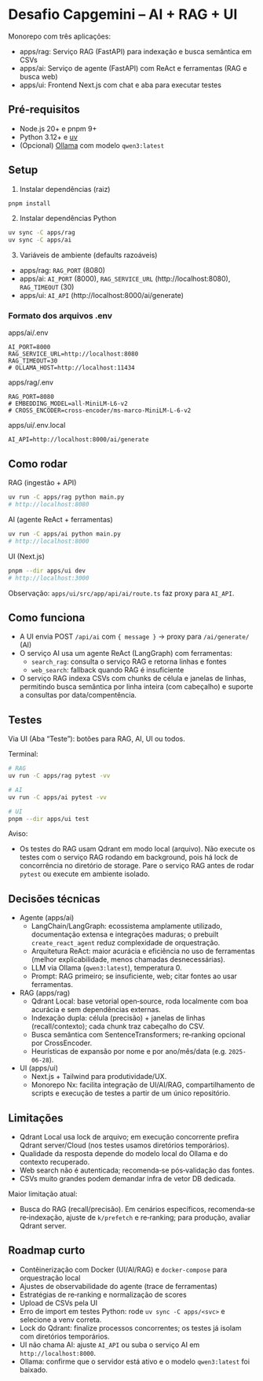 # Desafio Capgemini – AI + RAG + UI

Monorepo com três aplicações:
- apps/rag: Serviço RAG (FastAPI) para indexação e busca semântica em CSVs
- apps/ai: Serviço de agente (FastAPI) com ReAct e ferramentas (RAG e busca web)
- apps/ui: Frontend Next.js com chat e aba para executar testes


## Pré‑requisitos
- Node.js 20+ e pnpm 9+
- Python 3.12+ e [uv](https://docs.astral.sh/uv/)
- (Opcional) [Ollama](https://ollama.ai) com modelo `qwen3:latest`


## Setup
1) Instalar dependências (raiz)
```bash
pnpm install
```

2) Instalar dependências Python
```bash
uv sync -C apps/rag
uv sync -C apps/ai
```

3) Variáveis de ambiente (defaults razoáveis)
- apps/rag: `RAG_PORT` (8080)
- apps/ai: `AI_PORT` (8000), `RAG_SERVICE_URL` (http://localhost:8080), `RAG_TIMEOUT` (30)
- apps/ui: `AI_API` (http://localhost:8000/ai/generate)


### Formato dos arquivos .env

apps/ai/.env
```
AI_PORT=8000
RAG_SERVICE_URL=http://localhost:8080
RAG_TIMEOUT=30
# OLLAMA_HOST=http://localhost:11434
```

apps/rag/.env
```
RAG_PORT=8080
# EMBEDDING_MODEL=all-MiniLM-L6-v2
# CROSS_ENCODER=cross-encoder/ms-marco-MiniLM-L-6-v2
```

apps/ui/.env.local
```
AI_API=http://localhost:8000/ai/generate
```


## Como rodar
RAG (ingestão + API)
```bash
uv run -C apps/rag python main.py
# http://localhost:8080
```

AI (agente ReAct + ferramentas)
```bash
uv run -C apps/ai python main.py
# http://localhost:8000
```

UI (Next.js)
```bash
pnpm --dir apps/ui dev
# http://localhost:3000
```

Observação: `apps/ui/src/app/api/ai/route.ts` faz proxy para `AI_API`.


## Como funciona
- A UI envia POST `/api/ai` com `{ message }` → proxy para `/ai/generate/` (AI)
- O serviço AI usa um agente ReAct (LangGraph) com ferramentas:
  - `search_rag`: consulta o serviço RAG e retorna linhas e fontes
  - `web_search`: fallback quando RAG é insuficiente
- O serviço RAG indexa CSVs com chunks de célula e janelas de linhas, permitindo busca semântica por linha inteira (com cabeçalho) e suporte a consultas por data/compentência.


## Testes
Via UI (Aba “Teste”): botões para RAG, AI, UI ou todos.

Terminal:
```bash
# RAG
uv run -C apps/rag pytest -vv

# AI
uv run -C apps/ai pytest -vv

# UI
pnpm --dir apps/ui test
```

Aviso:
- Os testes do RAG usam Qdrant em modo local (arquivo). Não execute os testes com o serviço RAG rodando em background, pois há lock de concorrência no diretório de storage. Pare o serviço RAG antes de rodar `pytest` ou execute em ambiente isolado.


## Decisões técnicas
- Agente (apps/ai)
  - LangChain/LangGraph: ecossistema amplamente utilizado, documentação extensa e integrações maduras; o prebuilt `create_react_agent` reduz complexidade de orquestração.
  - Arquitetura ReAct: maior acurácia e eficiência no uso de ferramentas (melhor explicabilidade, menos chamadas desnecessárias).
  - LLM via Ollama (`qwen3:latest`), temperatura 0.
  - Prompt: RAG primeiro; se insuficiente, web; citar fontes ao usar ferramentas.
- RAG (apps/rag)
  - Qdrant Local: base vetorial open‑source, roda localmente com boa acurácia e sem dependências externas.
  - Indexação dupla: célula (precisão) + janelas de linhas (recall/contexto); cada chunk traz cabeçalho do CSV.
  - Busca semântica com SentenceTransformers; re‑ranking opcional por CrossEncoder.
  - Heurísticas de expansão por nome e por ano/mês/data (e.g. `2025-06-28`).
- UI (apps/ui)
  - Next.js + Tailwind para produtividade/UX.
  - Monorepo Nx: facilita integração de UI/AI/RAG, compartilhamento de scripts e execução de testes a partir de um único repositório.


## Limitações
- Qdrant Local usa lock de arquivo; em execução concorrente prefira Qdrant server/Cloud (nos testes usamos diretórios temporários).
- Qualidade da resposta depende do modelo local do Ollama e do contexto recuperado.
- Web search não é autenticada; recomenda‑se pós‑validação das fontes.
- CSVs muito grandes podem demandar infra de vetor DB dedicada.

Maior limitação atual:
- Busca do RAG (recall/precisão). Em cenários específicos, recomenda‑se re‑indexação, ajuste de `k/prefetch` e re‑ranking; para produção, avaliar Qdrant server.


## Roadmap curto
- Contêinerização com Docker (UI/AI/RAG) e `docker-compose` para orquestração local
- Ajustes de observabilidade do agente (trace de ferramentas)
- Estratégias de re‑ranking e normalização de scores
- Upload de CSVs pela UI
- Erro de import em testes Python: rode `uv sync -C apps/<svc>` e selecione a venv correta.
- Lock do Qdrant: finalize processos concorrentes; os testes já isolam com diretórios temporários.
- UI não chama AI: ajuste `AI_API` ou suba o serviço AI em `http://localhost:8000`.
- Ollama: confirme que o servidor está ativo e o modelo `qwen3:latest` foi baixado.

